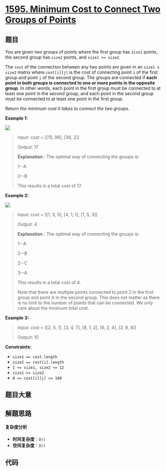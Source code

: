 # [1595. Minimum Cost to Connect Two Groups of Points](https://leetcode.com/problems/minimum-cost-to-connect-two-groups-of-points/)

## 题目

You are given two groups of points where the first group has `size1` points,
the second group has `size2` points, and `size1 >= size2`.

The `cost` of the connection between any two points are given in an `size1 x
size2` matrix where `cost[i][j]` is the cost of connecting point `i` of the
first group and point `j` of the second group. The groups are connected if
**each point in both groups is connected to one or more points in the opposite
group**. In other words, each point in the first group must be connected to at
least one point in the second group, and each point in the second group must
be connected to at least one point in the first group.

Return _the minimum cost it takes to connect the two groups_.

**Example 1:**

![](https://assets.leetcode.com/uploads/2020/09/03/ex1.jpg)

> Input: cost = [[15, 96], [36, 2]]
>
> Output: 17
>
> **Explanation** : The optimal way of connecting the groups is:
>
> 1--A
>
> 2--B
>
> This results in a total cost of 17.

**Example 2:**

![](https://assets.leetcode.com/uploads/2020/09/03/ex2.jpg)

> Input: cost = [[1, 3, 5], [4, 1, 1], [1, 5, 3]]
>
> Output: 4
>
> **Explanation** : The optimal way of connecting the groups is:
>
> 1--A
>
> 2--B
>
> 2--C
>
> 3--A
>
> This results in a total cost of 4.
>
> Note that there are multiple points connected to point 2 in the first group and point A in the second group. This does not matter as there is no limit to the number of points that can be connected. We only care about the minimum total cost.

**Example 3:**

> Input: cost = [[2, 5, 1], [3, 4, 7], [8, 1, 2], [6, 2, 4], [3, 8, 8]]
>
> Output: 10

**Constraints:**

- `size1 == cost.length`
- `size2 == cost[i].length`
- `1 <= size1, size2 <= 12`
- `size1 >= size2`
- `0 <= cost[i][j] <= 100`

## 题目大意

## 解题思路

#### 复杂度分析

- **时间复杂度**：`O()`
- **空间复杂度**：`O()`

## 代码

```javascript

```
